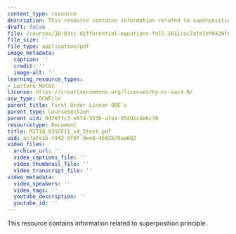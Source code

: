 ```yaml
---
content_type: resource
description: This resource contains information related to superposition principle.
draft: false
file: /courses/18-03sc-differential-equations-fall-2011/ac7afe1bf9429f8f9ee84592b79aa692_MIT18_03SCF11_s4_5text.pdf
file_size: ''
file_type: application/pdf
image_metadata:
  caption: ''
  credit: ''
  image-alt: ''
learning_resource_types:
- Lecture Notes
license: https://creativecommons.org/licenses/by-nc-sa/4.0/
ocw_type: OCWFile
parent_title: First Order Linear ODE's
parent_type: CourseSection
parent_uid: 0d78ffc3-e5f4-5556-afa4-95492cde6c39
resourcetype: Document
title: MIT18_03SCF11_s4_5text.pdf
uid: ac7afe1b-f942-9f8f-9ee8-4592b79aa692
video_files:
  archive_url: ''
  video_captions_file: ''
  video_thumbnail_file: ''
  video_transcript_file: ''
video_metadata:
  video_speakers: ''
  video_tags: ''
  youtube_description: ''
  youtube_id: ''
---
```

This resource contains information related to superposition principle.